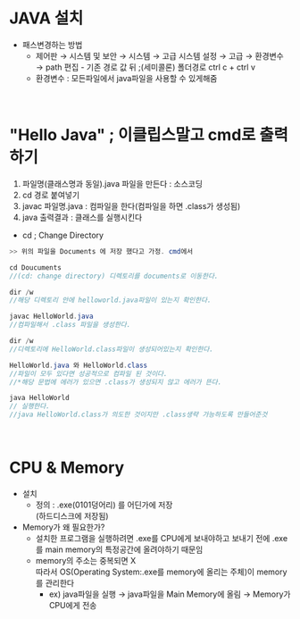 # JAVA 설치 <br>
* 패스변경하는 방법 
  - 제어판 → 시스템 및 보안  → 시스템  → 고급 시스템 설정  → 고급  → 환경변수  → path 편집 - 기존 경로 값 뒤 ;(세미콜론) 폴더경로 ctrl c + ctrl v
  * 환경변수 : 모든파일에서 java파일을 사용할 수 있게해줌
<br>

# "Hello Java" ; 이클립스말고 cmd로 출력하기
1. 파일명(클래스명과 동일).java 파일을 만든다 : 소스코딩
2. cd 경로 붙여넣기
3. javac 파일명.java : 컴파일을 한다(컴파일을 하면 .class가 생성됨)
4. java 출력결과 : 클래스를 실행시킨다

- cd ; Change Directory

```java
>> 위의 파일을 Documents 에 저장 했다고 가정. cmd에서

cd Doucuments  
//(cd: change directory) 디렉토리를 documents로 이동한다.

dir /w  
//해당 디렉토리 안에 helloworld.java파일이 있는지 확인한다.

javac HelloWorld.java
//컴파일해서 .class 파일을 생성한다.

dir /w 
//디렉토리에 HelloWorld.class파일이 생성되어있는지 확인한다.

HelloWorld.java 와 HelloWorld.class 
//파일이 모두 있다면 성공적으로 컴파일 된 것이다.
//*해당 문법에 에러가 있으면 .class가 생성되지 않고 에러가 뜬다.

java HelloWorld
// 실행한다.
//java HelloWorld.class가 의도한 것이지만 .class생략 가능하도록 만들어준것
```
<br>

# CPU & Memory
* 설치
  * 정의 : .exe(0101덩어리) 를 어딘가에 저장 <br>(하드디스크에 저장됨) 
* Memory가 왜 필요한가?
  * 설치한 프로그램을 실행하려면 .exe를 CPU에게 보내야하고 보내기 전에  .exe를 main memory의 특정공간에 올려야하기 때문임
  * memory의 주소는 중복되면 X <br> 따라서 OS(Operating System:.exe를 memory에 올리는 주체)이 memory를 관리한다 
      * ex) java파일을 실행 → java파일을 Main Memory에 올림 → Memory가 CPU에게 전송
